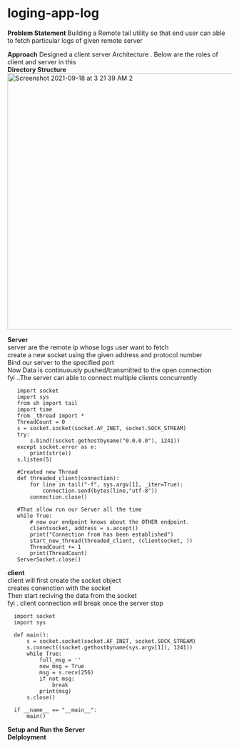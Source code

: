 # loging-app-log
**Problem Statement**
    Building a Remote tail utility so that end user can able to fetch particular logs of given remote server 

    
**Approach**
    Designed a client server Architecture . Below are the roles of client and server in this<br />
**Directory Structure** <br />
<img width="574" alt="Screenshot 2021-09-18 at 3 21 39 AM 2" src="https://user-images.githubusercontent.com/39254653/133857630-cca308a2-ad07-4435-9809-815991bfc38b.png">


 **Server**<br />
    server are the remote ip whose logs user want to fetch <br />
    create a new socket using the given address and protocol number<br />
    Bind our server to the specified port<br />
    Now Data is continuously pushed/transmitted to the open connection <br />
    fyi ..The server can able to connect multiple clients concurrently 
    
 ```
    import socket
    import sys
    from sh import tail
    import time
    from _thread import *
    ThreadCount = 0
    s = socket.socket(socket.AF_INET, socket.SOCK_STREAM)
    try:
        s.bind((socket.gethostbyname("0.0.0.0"), 1241))
    except socket.error as e:
        print(str(e))
    s.listen(5)

    #Created new Thread
    def threaded_client(connection):
        for line in tail("-f", sys.argv[1], _iter=True):
            connection.send(bytes(line,"utf-8"))
        connection.close()

    #That allow run our Server all the time
    while True:
        # now our endpoint knows about the OTHER endpoint.
        clientsocket, address = s.accept()
        print("Connection from has been established")
        start_new_thread(threaded_client, (clientsocket, ))
        ThreadCount += 1
        print(ThreadCount)
    ServerSocket.close()
```
  **client**<br />
  client will first create the socket object<br />
  creates conenction with the socket<br />
  Then start reciving the data from the socket<br />
  fyi . client connection will break once the server stop<br />
  ```
    import socket
    import sys

    def main():
        s = socket.socket(socket.AF_INET, socket.SOCK_STREAM)
        s.connect((socket.gethostbyname(sys.argv[1]), 1241))
        while True:
            full_msg = ''
            new_msg = True
            msg = s.recv(256)
            if not msg:
                break
            print(msg)
        s.close()

    if __name__ == "__main__":
        main()
```

**Setup and Run the Server**<br />
**Delployment** <br />
<br />










   
